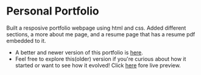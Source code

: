 # Personal Portfolio
Built a resposive portfolio webpage using html and css. 
Added different sections, a more about me page, and a resume page that has a resume pdf embedded to it.

- A better and newer version of this portfolio is [here](https://github.com/venkateshraju04/dev-portfolio/).
- Feel free to explore this(older) version if you're curious about how it started or want to see how it evolved!
Click [here](https://venkateshraju04.github.io/Portfolio/index.html) fore live preview.
